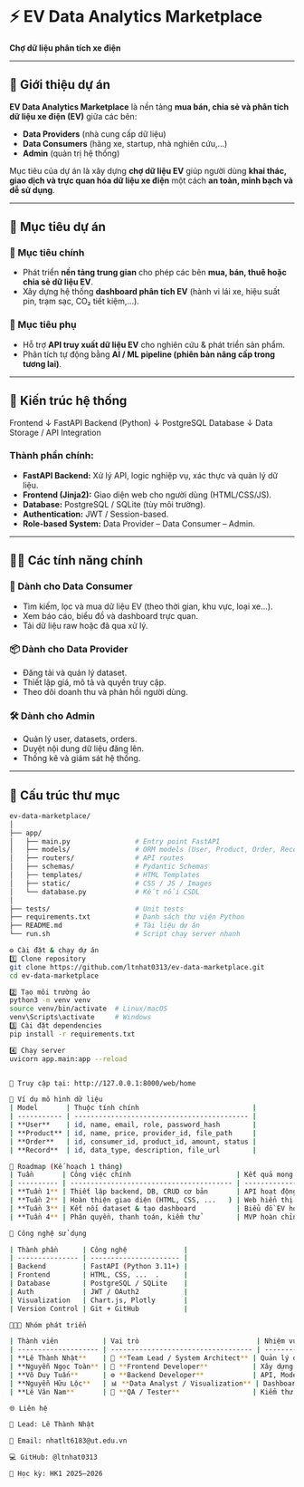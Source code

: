 # ⚡ EV Data Analytics Marketplace  
**Chợ dữ liệu phân tích xe điện**

---

## 🧩 Giới thiệu dự án

**EV Data Analytics Marketplace** là nền tảng **mua bán, chia sẻ và phân tích dữ liệu xe điện (EV)** giữa các bên:
- **Data Providers** (nhà cung cấp dữ liệu)
- **Data Consumers** (hãng xe, startup, nhà nghiên cứu,…)
- **Admin** (quản trị hệ thống)

Mục tiêu của dự án là xây dựng **chợ dữ liệu EV** giúp người dùng **khai thác, giao dịch và trực quan hóa dữ liệu xe điện** một cách **an toàn, minh bạch và dễ sử dụng**.

---

## 🚀 Mục tiêu dự án

### 🎯 Mục tiêu chính
- Phát triển **nền tảng trung gian** cho phép các bên **mua, bán, thuê hoặc chia sẻ dữ liệu EV**.
- Xây dựng hệ thống **dashboard phân tích EV** (hành vi lái xe, hiệu suất pin, trạm sạc, CO₂ tiết kiệm,...).

### 🎯 Mục tiêu phụ
- Hỗ trợ **API truy xuất dữ liệu EV** cho nghiên cứu & phát triển sản phẩm.
- Phân tích tự động bằng **AI / ML pipeline (phiên bản nâng cấp trong tương lai)**.

---

## 🧱 Kiến trúc hệ thống

Frontend 
↓
FastAPI Backend (Python)
↓
PostgreSQL Database
↓
Data Storage / API Integration


### Thành phần chính:
- **FastAPI Backend:** Xử lý API, logic nghiệp vụ, xác thực và quản lý dữ liệu.
- **Frontend (Jinja2):** Giao diện web cho người dùng (HTML/CSS/JS).
- **Database:** PostgreSQL / SQLite (tùy môi trường).
- **Authentication:** JWT / Session-based.
- **Role-based System:** Data Provider – Data Consumer – Admin.

---

## 🧑‍💻 Các tính năng chính

### 👥 Dành cho Data Consumer
- Tìm kiếm, lọc và mua dữ liệu EV (theo thời gian, khu vực, loại xe...).
- Xem báo cáo, biểu đồ và dashboard trực quan.
- Tải dữ liệu raw hoặc đã qua xử lý.

### 📦 Dành cho Data Provider
- Đăng tải và quản lý dataset.
- Thiết lập giá, mô tả và quyền truy cập.
- Theo dõi doanh thu và phản hồi người dùng.

### 🛠️ Dành cho Admin
- Quản lý user, datasets, orders.
- Duyệt nội dung dữ liệu đăng lên.
- Thống kê và giám sát hệ thống.

---

## 📂 Cấu trúc thư mục

```bash
ev-data-marketplace/
│
├── app/
│   ├── main.py                # Entry point FastAPI
│   ├── models/                # ORM models (User, Product, Order, Record)
│   ├── routers/               # API routes
│   ├── schemas/               # Pydantic Schemas
│   ├── templates/             # HTML Templates 
│   ├── static/                # CSS / JS / Images
│   └── database.py            # Kết nối CSDL
│
├── tests/                     # Unit tests
├── requirements.txt           # Danh sách thư viện Python
├── README.md                  # Tài liệu dự án
└── run.sh                     # Script chạy server nhanh

⚙️ Cài đặt & chạy dự án
1️⃣ Clone repository
git clone https://github.com/ltnhat0313/ev-data-marketplace.git
cd ev-data-marketplace

2️⃣ Tạo môi trường ảo
python3 -m venv venv
source venv/bin/activate  # Linux/macOS
venv\Scripts\activate     # Windows
3️⃣ Cài đặt dependencies
pip install -r requirements.txt

4️⃣ Chạy server
uvicorn app.main:app --reload


🔗 Truy cập tại: http://127.0.0.1:8000/web/home

🧮 Ví dụ mô hình dữ liệu
| Model       | Thuộc tính chính                            |
| ----------- | ------------------------------------------- |
| **User**    | id, name, email, role, password_hash        |
| **Product** | id, name, price, provider_id, file_path     |
| **Order**   | id, consumer_id, product_id, amount, status |
| **Record**  | id, data_type, description, file_url        |

🧭 Roadmap (Kế hoạch 1 tháng)
| Tuần       | Công việc chính                          | Kết quả mong đợi           |
| ---------- | ---------------------------------------- | -------------------------- |
| **Tuần 1** | Thiết lập backend, DB, CRUD cơ bản       | API hoạt động, DB liên kết |
| **Tuần 2** | Hoàn thiện giao diện (HTML, CSS, ...   ) | Web hiển thị dữ liệu       |
| **Tuần 3** | Kết nối dataset & tạo dashboard          | Biểu đồ EV hoạt động       |
| **Tuần 4** | Phân quyền, thanh toán, kiểm thử         | MVP hoàn chỉnh & demo nhóm |

🧠 Công nghệ sử dụng

| Thành phần      | Công nghệ              |
| --------------- | ---------------------- |
| Backend         | FastAPI (Python 3.11+) |
| Frontend        | HTML, CSS, ...  .      |
| Database        | PostgreSQL / SQLite    |
| Auth            | JWT / OAuth2           |
| Visualization   | Chart.js, Plotly       |
| Version Control | Git + GitHub           |

🧑‍🤝‍🧑 Nhóm phát triển

| Thành viên           | Vai trò                             | Nhiệm vụ                                                              |
| -------------------- | ----------------------------------- | --------------------------------------------------------------------- |
| **Lê Thành Nhật**    | 🧠 **Team Lead / System Architect** | Quản lý dự án, thiết kế kiến trúc hệ thống, tích hợp backend–frontend |
| **Nguyễn Ngọc Toàn** | 🎨 **Frontend Developer**           | Xây dựng giao diện Jinja2, CSS, điều hướng và UI tổng thể             |
| **Võ Duy Tuấn**      | ⚙️ **Backend Developer**            | API, Models, Database, xử lý logic nghiệp vụ                          |
| **Nguyễn Hữu Lộc**   | 📊 **Data Analyst / Visualization** | Dashboard, biểu đồ, xử lý dữ liệu mẫu EV                              |
| **Lê Văn Nam**       | 🧪 **QA / Tester**                  | Kiểm thử hệ thống, viết tài liệu, demo và báo cáo                     |

🌐 Liên hệ

👤 Lead: Lê Thành Nhật

📧 Email: nhatlt6183@ut.edu.vn

💻 GitHub: @ltnhat0313

🏫 Học kỳ: HK1 2025–2026 

